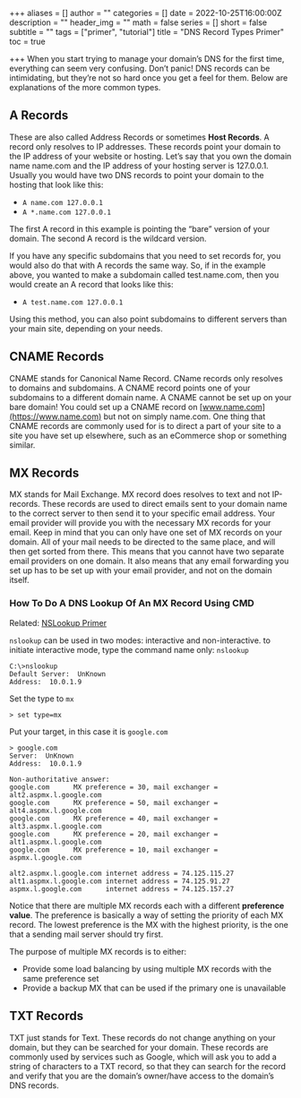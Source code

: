 +++
aliases = []
author = ""
categories = []
date = 2022-10-25T16:00:00Z
description = ""
header_img = ""
math = false
series = []
short = false
subtitle = ""
tags = ["primer", "tutorial"]
title = "DNS Record Types Primer"
toc = true

+++
When you start trying to manage your domain’s DNS for the first time, everything can seem very confusing. Don’t panic! DNS records can be intimidating, but they’re not so hard once you get a feel for them. Below are explanations of the more common types.

## A Records

These are also called Address Records or sometimes **Host Records**. A record only resolves to IP addresses. These records point your domain to the IP address of your website or hosting. Let’s say that you own the domain name name.com and the IP address of your hosting server is 127.0.0.1. Usually you would have two DNS records to point your domain to the hosting that look like this:

* `A name.com 127.0.0.1`
* `A *.name.com 127.0.0.1`

The first A record in this example is pointing the “bare” version of your domain. The second A record is the wildcard version.

If you have any specific subdomains that you need to set records for, you would also do that with A records the same way. So, if in the example above, you wanted to make a subdomain called test.name.com, then you would create an A record that looks like this:

* `A test.name.com 127.0.0.1`

Using this method, you can also point subdomains to different servers than your main site, depending on your needs.

## CNAME Records

CNAME stands for Canonical Name Record. CName records only resolves to domains and subdomains. A CNAME record points one of your subdomains to a different domain name. A CNAME cannot be set up on your bare domain! You could set up a CNAME record on [www.name.com](https://www.name.com) but not on simply name.com. One thing that CNAME records are commonly used for is to direct a part of your site to a site you have set up elsewhere, such as an eCommerce shop or something similar.

## MX Records

MX stands for Mail Exchange. MX record does resolves to text and not IP-records. These records are used to direct emails sent to your domain name to the correct server to then send it to your specific email address. Your email provider will provide you with the necessary MX records for your email. Keep in mind that you can only have one set of MX records on your domain. All of your mail needs to be directed to the same place, and will then get sorted from there. This means that you cannot have two separate email providers on one domain. It also means that any email forwarding you set up has to be set up with your email provider, and not on the domain itself.

### How To Do A DNS Lookup Of An MX Record Using CMD

Related: [NSLookup Primer](/posts/nslookup-primer "NSLookup Primer")

`nslookup` can be used in two modes: interactive and non-interactive. to initiate interactive mode, type the command name only: `nslookup`

    C:\>nslookup
    Default Server:  UnKnown
    Address:  10.0.1.9

Set the type to `mx`

    > set type=mx

Put your target, in this case it is `google.com`

    > google.com
    Server:  UnKnown
    Address:  10.0.1.9
    
    Non-authoritative answer:
    google.com      MX preference = 30, mail exchanger = alt2.aspmx.l.google.com
    google.com      MX preference = 50, mail exchanger = alt4.aspmx.l.google.com
    google.com      MX preference = 40, mail exchanger = alt3.aspmx.l.google.com
    google.com      MX preference = 20, mail exchanger = alt1.aspmx.l.google.com
    google.com      MX preference = 10, mail exchanger = aspmx.l.google.com
    
    alt2.aspmx.l.google.com internet address = 74.125.115.27
    alt1.aspmx.l.google.com internet address = 74.125.91.27
    aspmx.l.google.com      internet address = 74.125.157.27

Notice that there are multiple MX records each with a different **preference value**. The preference is basically a way of setting the priority of each MX record. The lowest preference is the MX with the highest priority, is the one that a sending mail server should try first.

The purpose of multiple MX records is to either:

* Provide some load balancing by using multiple MX records with the same preference set
* Provide a backup MX that can be used if the primary one is unavailable

## TXT Records

TXT just stands for Text. These records do not change anything on your domain, but they can be searched for your domain. These records are commonly used by services such as Google, which will ask you to add a string of characters to a TXT record, so that they can search for the record and verify that you are the domain’s owner/have access to the domain’s DNS records.